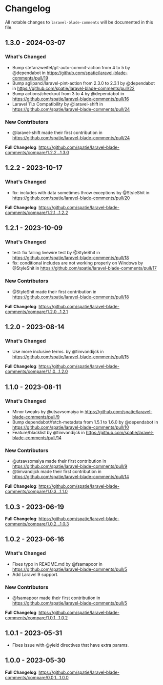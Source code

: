 # Changelog

All notable changes to `laravel-blade-comments` will be documented in this file.

## 1.3.0 - 2024-03-07

### What's Changed

* Bump stefanzweifel/git-auto-commit-action from 4 to 5 by @dependabot in https://github.com/spatie/laravel-blade-comments/pull/19
* Bump aglipanci/laravel-pint-action from 2.3.0 to 2.3.1 by @dependabot in https://github.com/spatie/laravel-blade-comments/pull/22
* Bump actions/checkout from 3 to 4 by @dependabot in https://github.com/spatie/laravel-blade-comments/pull/16
* Laravel 11.x Compatibility by @laravel-shift in https://github.com/spatie/laravel-blade-comments/pull/24

### New Contributors

* @laravel-shift made their first contribution in https://github.com/spatie/laravel-blade-comments/pull/24

**Full Changelog**: https://github.com/spatie/laravel-blade-comments/compare/1.2.2...1.3.0

## 1.2.2 - 2023-10-17

### What's Changed

- fix: includes with data sometimes throw exceptions by @StyleShit in https://github.com/spatie/laravel-blade-comments/pull/20

**Full Changelog**: https://github.com/spatie/laravel-blade-comments/compare/1.2.1...1.2.2

## 1.2.1 - 2023-10-09

### What's Changed

- test: fix failing livewire test by @StyleShit in https://github.com/spatie/laravel-blade-comments/pull/18
- fix: conditional includes are not working properly on Windows by @StyleShit in https://github.com/spatie/laravel-blade-comments/pull/17

### New Contributors

- @StyleShit made their first contribution in https://github.com/spatie/laravel-blade-comments/pull/18

**Full Changelog**: https://github.com/spatie/laravel-blade-comments/compare/1.2.0...1.2.1

## 1.2.0 - 2023-08-14

### What's Changed

- Use more inclusive terms. by @timvandijck in https://github.com/spatie/laravel-blade-comments/pull/15

**Full Changelog**: https://github.com/spatie/laravel-blade-comments/compare/1.1.0...1.2.0

## 1.1.0 - 2023-08-11

### What's Changed

- Minor tweaks by @utsavsomaiya in https://github.com/spatie/laravel-blade-comments/pull/9
- Bump dependabot/fetch-metadata from 1.5.1 to 1.6.0 by @dependabot in https://github.com/spatie/laravel-blade-comments/pull/10
- Feature/blacklist by @timvandijck in https://github.com/spatie/laravel-blade-comments/pull/14

### New Contributors

- @utsavsomaiya made their first contribution in https://github.com/spatie/laravel-blade-comments/pull/9
- @timvandijck made their first contribution in https://github.com/spatie/laravel-blade-comments/pull/14

**Full Changelog**: https://github.com/spatie/laravel-blade-comments/compare/1.0.3...1.1.0

## 1.0.3 - 2023-06-19

**Full Changelog**: https://github.com/spatie/laravel-blade-comments/compare/1.0.2...1.0.3

## 1.0.2 - 2023-06-16

### What's Changed

- Fixes typo in README.md by @fsamapoor in https://github.com/spatie/laravel-blade-comments/pull/5
- Add Laravel 9 support.

### New Contributors

- @fsamapoor made their first contribution in https://github.com/spatie/laravel-blade-comments/pull/5

**Full Changelog**: https://github.com/spatie/laravel-blade-comments/compare/1.0.1...1.0.2

## 1.0.1 - 2023-05-31

- Fixes issue with @yield directives that have extra params.

## 1.0.0 - 2023-05-30

**Full Changelog**: https://github.com/spatie/laravel-blade-comments/compare/0.0.1...1.0.0
